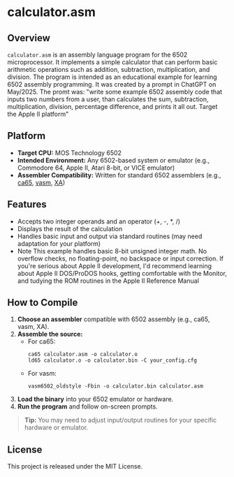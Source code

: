 # calculator.asm

## Overview

`calculator.asm` is an assembly language program for the 6502 microprocessor. It implements a simple calculator that can perform basic arithmetic operations such as addition, subtraction, multiplication, and division. The program is intended as an educational example for learning 6502 assembly programming. It was created by a prompt in ChatGPT on May/2025. The promt was: "write some example 6502 assembly code that inputs two numbers from a user, than calculates the sum, subtraction, multiplication, division, percentage difference, and prints it all out. Target the Apple II platform"

## Platform

- **Target CPU:** MOS Technology 6502
- **Intended Environment:** Any 6502-based system or emulator (e.g., Commodore 64, Apple II, Atari 8-bit, or VICE emulator)
- **Assembler Compatibility:** Written for standard 6502 assemblers (e.g., [ca65](https://cc65.github.io/doc/ca65.html), [vasm](http://sun.hasenbraten.de/vasm/), [XA](https://www.floodgap.com/retrotech/xa/))

## Features

- Accepts two integer operands and an operator (+, -, *, /)
- Displays the result of the calculation
- Handles basic input and output via standard routines (may need adaptation for your platform)
- Note
    This example handles basic 8-bit unsigned integer math. No overflow checks, no floating-point, no backspace or input correction.
    If you're serious about Apple II development, I'd recommend learning about Apple II DOS/ProDOS hooks, getting comfortable with the Monitor, and tudying the ROM routines in the Apple II Reference Manual

## How to Compile

1. **Choose an assembler** compatible with 6502 assembly (e.g., ca65, vasm, XA).
2. **Assemble the source:**
    - For ca65:
      ```
      ca65 calculator.asm -o calculator.o
      ld65 calculator.o -o calculator.bin -C your_config.cfg
      ```
    - For vasm:
      ```
      vasm6502_oldstyle -Fbin -o calculator.bin calculator.asm
      ```
3. **Load the binary** into your 6502 emulator or hardware.
4. **Run the program** and follow on-screen prompts.

> **Tip:** You may need to adjust input/output routines for your specific hardware or emulator.

## License

This project is released under the MIT License.
